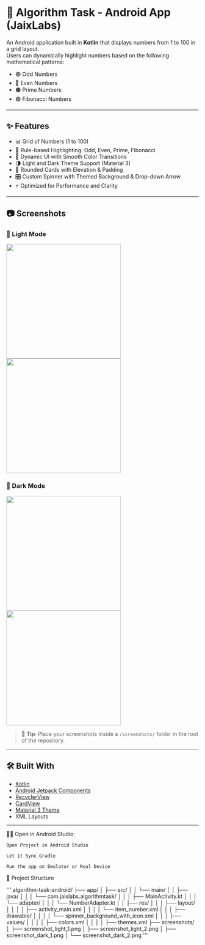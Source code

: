 # 📱 Algorithm Task - Android App (JaixLabs)

An Android application built in **Kotlin** that displays numbers from 1 to 100 in a grid layout.  
Users can dynamically highlight numbers based on the following mathematical patterns:

- 🟢 Odd Numbers  
- 🔵 Even Numbers  
- 🟠 Prime Numbers  
- 🟣 Fibonacci Numbers

---

## ✨ Features

- 📊 Grid of Numbers (1 to 100)
- 🔁 Rule-based Highlighting: Odd, Even, Prime, Fibonacci
- 🎨 Dynamic UI with Smooth Color Transitions
- 🌗 Light and Dark Theme Support (Material 3)
- 🧩 Rounded Cards with Elevation & Padding
- 🎛️ Custom Spinner with Themed Background & Drop-down Arrow
- ⚡ Optimized for Performance and Clarity

---

## 📷 Screenshots

### 🔆 Light Mode
<img src="screenshots/screenshot_light_1.png" width="300"/> <img src="screenshots/screenshot_light_2.png" width="300"/>

### 🌙 Dark Mode
<img src="screenshots/screenshot_dark_1.png" width="300"/> <img src="screenshots/screenshot_dark_2.png" width="300"/>

> 📌 **Tip**: Place your screenshots inside a `/screenshots/` folder in the root of the repository.

---

## 🛠 Built With

- [Kotlin](https://kotlinlang.org/)
- [Android Jetpack Components](https://developer.android.com/jetpack)
- [RecyclerView](https://developer.android.com/guide/topics/ui/layout/recyclerview)
- [CardView](https://developer.android.com/jetpack/androidx/releases/cardview)
- [Material 3 Theme](https://m3.material.io/)
- XML Layouts

---


🧑‍💻 Open in Android Studio:

    Open Project in Android Studio

    Let it Sync Gradle

    Run the app on Emulator or Real Device

📁 Project Structure

   '''   algorithm-task-android/
├── app/
│   ├── src/
│   │   └── main/
│   │       ├── java/
│   │       │   └── com.jaixlabs.algorithmtask/
│   │       │       ├── MainActivity.kt
│   │       │       └── adapter/
│   │       │           └── NumberAdapter.kt
│   │       ├── res/
│   │       │   ├── layout/
│   │       │   │   ├── activity_main.xml
│   │       │   │   └── item_number.xml
│   │       │   ├── drawable/
│   │       │   │   └── spinner_background_with_icon.xml
│   │       │   ├── values/
│   │       │   │   ├── colors.xml
│   │       │   │   ├── themes.xml
├── screenshots/
│   ├── screenshot_light_1.png
│   ├── screenshot_light_2.png
│   ├── screenshot_dark_1.png
│   └── screenshot_dark_2.png  '''
